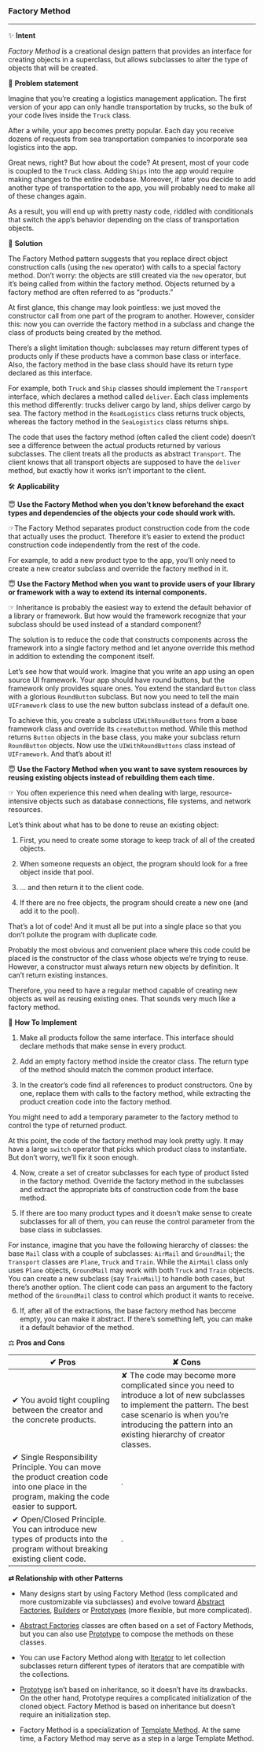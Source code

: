 ### Factory Method
-------------

&#10024; **Intent**

*Factory Method* is a creational design pattern that provides an interface for creating objects in a superclass, but allows subclasses to alter the type of objects that will be created.     


&#128577; **Problem statement**

Imagine that you’re creating a logistics management application. The first version of your app can only handle transportation by trucks, so the bulk of your code lives inside the `Truck` class.


After a while, your app becomes pretty popular. Each day you receive dozens of requests from sea transportation companies to incorporate sea logistics into the app.


Great news, right? But how about the code? At present, most of your code is coupled to the `Truck` class. Adding `Ships` into the app would require making changes to the entire codebase. Moreover, if later you decide to add another type of transportation to the app, you will probably need to make all of these changes again.

As a result, you will end up with pretty nasty code, riddled with conditionals that switch the app’s behavior depending on the class of transportation objects.




&#128578; **Solution**

The Factory Method pattern suggests that you replace direct object construction calls (using the `new` operator) with calls to a special factory method. Don’t worry: the objects are still created via the `new` operator, but it’s being called from within the factory method. Objects returned by a factory method are often referred to as “products.”

At first glance, this change may look pointless: we just moved the constructor call from one part of the program to another. However, consider this: now you can override the factory method in a subclass and change the class of products being created by the method.

There’s a slight limitation though: subclasses may return different types of products only if these products have a common base class or interface. Also, the factory method in the base class should have its return type declared as this interface.

For example, both `Truck` and `Ship` classes should implement the `Transport` interface, which declares a method called `deliver`. Each class implements this method differently: trucks deliver cargo by land, ships deliver cargo by sea. The factory method in the `RoadLogistics` class returns truck objects, whereas the factory method in the `SeaLogistics` class returns ships.

The code that uses the factory method (often called the client code) doesn’t see a difference between the actual products returned by various subclasses. The client treats all the products as abstract `Transport`. The client knows that all transport objects are supposed to have the `deliver` method, but exactly how it works isn’t important to the client.



&#128736; **Applicability**

&#128519; **Use the Factory Method when you don’t know beforehand the exact types and dependencies of the objects your code should work with.**

&#9758;The Factory Method separates product construction code from the code that actually uses the product. Therefore it’s easier to extend the product construction code independently from the rest of the code.

For example, to add a new product type to the app, you’ll only need to create a new creator subclass and override the factory method in it.



&#128519; **Use the Factory Method when you want to provide users of your library or framework with a way to extend its internal components.**

&#9758; Inheritance is probably the easiest way to extend the default behavior of a library or framework. But how would the framework recognize that your subclass should be used instead of a standard component?

The solution is to reduce the code that constructs components across the framework into a single factory method and let anyone override this method in addition to extending the component itself.

Let’s see how that would work. Imagine that you write an app using an open source UI framework. Your app should have round buttons, but the framework only provides square ones. You extend the standard `Button` class with a glorious `RoundButton` subclass. But now you need to tell the main `UIFramework` class to use the new button subclass instead of a default one.

To achieve this, you create a subclass `UIWithRoundButtons` from a base framework class and override its `createButton` method. While this method returns `Button` objects in the base class, you make your subclass return `RoundButton` objects. Now use the `UIWithRoundButtons` class instead of `UIFramework`. And that’s about it!



&#128519; **Use the Factory Method when you want to save system resources by reusing existing objects instead of rebuilding them each time.**


&#9758; You often experience this need when dealing with large, resource-intensive objects such as database connections, file systems, and network resources.

Let’s think about what has to be done to reuse an existing object:

1. First, you need to create some storage to keep track of all of the created objects.

2. When someone requests an object, the program should look for a free object inside that pool.

3. … and then return it to the client code.

4. If there are no free objects, the program should create a new one (and add it to the pool).

That’s a lot of code! And it must all be put into a single place so that you don’t pollute the program with duplicate code.

Probably the most obvious and convenient place where this code could be placed is the constructor of the class whose objects we’re trying to reuse. However, a constructor must always return new objects by definition. It can’t return existing instances.

Therefore, you need to have a regular method capable of creating new objects as well as reusing existing ones. That sounds very much like a factory method.



&#128221; **How To Implement**

1. Make all products follow the same interface. This interface should declare methods that make sense in every product.

2. Add an empty factory method inside the creator class. The return type of the method should match the common product interface.

3. In the creator’s code find all references to product constructors. One by one, replace them with calls to the factory method, while extracting the product creation code into the factory method.

You might need to add a temporary parameter to the factory method to control the type of returned product.

At this point, the code of the factory method may look pretty ugly. It may have a large `switch` operator that picks which product class to instantiate. But don’t worry, we’ll fix it soon enough.

4. Now, create a set of creator subclasses for each type of product listed in the factory method. Override the factory method in the subclasses and extract the appropriate bits of construction code from the base method.

5. If there are too many product types and it doesn’t make sense to create subclasses for all of them, you can reuse the control parameter from the base class in subclasses.

For instance, imagine that you have the following hierarchy of classes: the base `Mail` class with a couple of subclasses: `AirMail` and `GroundMail`; the `Transport` classes are `Plane`, `Truck` and `Train`. While the `AirMail` class only uses `Plane` objects, `GroundMail` may work with both `Truck` and `Train` objects. You can create a new subclass (say `TrainMail`) to handle both cases, but there’s another option. The client code can pass an argument to the factory method of the `GroundMail` class to control which product it wants to receive.


6. If, after all of the extractions, the base factory method has become empty, you can make it abstract. If there’s something left, you can make it a default behavior of the method.



&#9878; **Pros and Cons**



&#10004; Pros | &#10008; Cons
--------------|--------------
&#10004; You avoid tight coupling between the creator and the concrete products. | &#10008; The code may become more complicated since you need to introduce a lot of new subclasses to implement the pattern. The best case scenario is when you’re introducing the pattern into an existing hierarchy of creator classes.
&#10004; Single Responsibility Principle. You can move the product creation code into one place in the program, making the code easier to support. | .
&#10004; Open/Closed Principle. You can introduce new types of products into the program without breaking existing client code. | .
 
 
 
 
 **&#8644; Relationship with other Patterns**
 
- Many designs start by using Factory Method (less complicated and more customizable via subclasses) and evolve toward [Abstract Factories](./Design-Patterns/Abstract-Factories/abstract_factories.md), [Builders](./Design-Patterns/Builders/builders.md) or [Prototypes](./Design-Patterns/Prototypes/prototypes.md) (more flexible, but more complicated).


- [Abstract Factories](./Design-Patterns/Abstract-Factories/abstract_factories.md) classes are often based on a set of Factory Methods, but you can also use [Prototype](./Design-Patterns/Prototypes/prototypes.md) to compose the methods on these classes.


- You can use Factory Method along with [Iterator](./Design-Patterns/Iterator/iterator.md) to let collection subclasses return different types of iterators that are compatible with the collections.
      
      
- [Prototype](./Design-Patterns/Prototypes/prototypes.md) isn’t based on inheritance, so it doesn’t have its drawbacks. On the other hand, Prototype requires a complicated initialization of the cloned object. Factory Method is based on inheritance but doesn’t require an initialization step.

- Factory Method is a specialization of [Template Method](./Design-Patterns/Template/template.md). At the same time, a Factory Method may serve as a step in a large Template Method.
